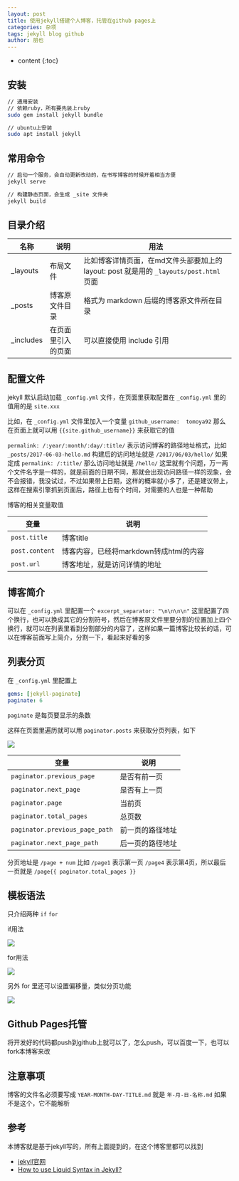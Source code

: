 ```yaml
---
layout: post
title: 使用jekyll搭建个人博客，托管在github pages上
categories: 杂项
tags: jekyll blog github
author: 朋也
---
```


* content
{:toc}

## 安装

```sh
// 通用安装
// 依赖ruby，所有要先装上ruby
sudo gem install jekyll bundle

// ubuntu上安装
sudo apt install jekyll
```




## 常用命令

```sh
// 启动一个服务，会自动更新改动的，在书写博客的时候开着相当方便
jekyll serve

// 构建静态页面，会生成 _site 文件夹
jekyll build
```

## 目录介绍

| 名称      | 说明               | 用法                                                                                   |
|-----------|--------------------|----------------------------------------------------------------------------------------|
| _layouts  | 布局文件           | 比如博客详情页面，在md文件头部要加上的 layout: post 就是用的 `_layouts/post.html` 页面 |
| _posts    | 博客原文件目录     | 格式为 markdown 后缀的博客原文件所在目录                                               |
| _includes | 在页面里引入的页面 | 可以直接使用 include 引用                                                              |

## 配置文件

jekyll 默认启动加载 `_config.yml` 文件，在页面里获取配置在 `_config.yml` 里的值用的是 `site.xxx`

比如，在 `_config.yml` 文件里加入一个变量 `github_username:  tomoya92` 那么在页面上就可以用 `{{site.github_username}}` 来获取它的值

`permalink: /:year/:month/:day/:title/` 表示访问博客的路径地址格式，比如 `_posts/2017-06-03-hello.md` 构建后的访问地址就是 `/2017/06/03/hello/` 如果定成 `permalink: /:title/` 那么访问地址就是 `/hello/` 这里就有个问题，万一两个文件名字是一样的，就是前面的日期不同，那就会出现访问路径一样的现象，会不会报错，我没试过，不过如果带上日期，这样的概率就小多了，还是建议带上，这样在搜索引擎抓到页面后，路径上也有个时间，对需要的人也是一种帮助

博客的相关变量取值

| 变量           | 说明                                   |
|----------------|----------------------------------------|
| `post.title`   | 博客title                              |
| `post.content` | 博客内容，已经将markdown转成html的内容 |
| `post.url`     | 博客地址，就是访问详情的地址           |

## 博客简介

可以在 `_config.yml` 里配置一个 `excerpt_separator: "\n\n\n\n"` 这里配置了四个换行，也可以换成其它的分割符号，然后在博客原文件里要分割的位置加上四个换行，就可以在列表里看到分割部分的内容了，这样如果一篇博客比较长的话，可以在博客前面写上简介，分割一下，看起来好看的多

## 列表分页

在 `_config.yml` 里配置上

```yml
gems: [jekyll-paginate]
paginate: 6
```

`paginate` 是每页要显示的条数

这样在页面里遍历就可以用 `paginator.posts` 来获取分页列表，如下

![](https://tomoya92.github.io/assets/QQ图片20170603152948.png)

变量                           | 说明
-------------------------------|-----------------
`paginator.previous_page`      | 是否有前一页
`paginator.next_page`          | 是否有上一页
`paginator.page`               | 当前页
`paginator.total_pages`        | 总页数
`paginator.previous_page_path` | 前一页的路径地址
`paginator.next_page_path`     | 后一页的路径地址

分页地址是 `/page + num` 比如 `/page1` 表示第一页 `/page4` 表示第4页，所以最后一页就是 `/page{{ paginator.total_pages }}`

## 模板语法

只介绍两种 `if` `for`

if用法

![](https://tomoya92.github.io/assets/QQ截图20170603153032.png)

for用法

![](https://tomoya92.github.io/assets/QQ图片20170603152948.png)

另外 for 里还可以设置偏移量，类似分页功能

![](https://tomoya92.github.io/assets/QQ截图20170603153010.png)

## Github Pages托管

将开发好的代码都push到github上就可以了，怎么push，可以百度一下，也可以fork本博客来改

## 注意事项

博客的文件名必须要写成 `YEAR-MONTH-DAY-TITLE.md` 就是 `年-月-日-名称.md` 如果不是这个，它不能解析

## 参考

本博客就是基于jekyll写的，所有上面提到的，在这个博客里都可以找到

- [jekyll官网](http://jekyllrb.com/)
- [How to use Liquid Syntax in Jekyll?](https://blog.webjeda.com/jekyll-liquid/)
